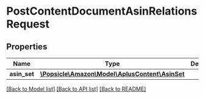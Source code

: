 # PostContentDocumentAsinRelationsRequest

## Properties
Name | Type | Description | Notes
------------ | ------------- | ------------- | -------------
**asin_set** | [**\Popsicle\Amazon\Model\AplusContent\AsinSet**](AsinSet.md) |  | 

[[Back to Model list]](../../README.md#documentation-for-models) [[Back to API list]](../../README.md#documentation-for-api-endpoints) [[Back to README]](../../README.md)

